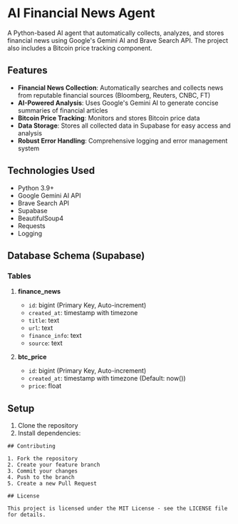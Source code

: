 # AI Financial News Agent

A Python-based AI agent that automatically collects, analyzes, and stores financial news using Google's Gemini AI and Brave Search API. The project also includes a Bitcoin price tracking component.

## Features

- **Financial News Collection**: Automatically searches and collects news from reputable financial sources (Bloomberg, Reuters, CNBC, FT)
- **AI-Powered Analysis**: Uses Google's Gemini AI to generate concise summaries of financial articles
- **Bitcoin Price Tracking**: Monitors and stores Bitcoin price data
- **Data Storage**: Stores all collected data in Supabase for easy access and analysis
- **Robust Error Handling**: Comprehensive logging and error management system

## Technologies Used

- Python 3.9+
- Google Gemini AI API
- Brave Search API
- Supabase
- BeautifulSoup4
- Requests
- Logging

## Database Schema (Supabase)

### Tables

1. **finance_news**
   - `id`: bigint (Primary Key, Auto-increment)
   - `created_at`: timestamp with timezone
   - `title`: text
   - `url`: text
   - `finance_info`: text
   - `source`: text

2. **btc_price**
   - `id`: bigint (Primary Key, Auto-increment)
   - `created_at`: timestamp with timezone (Default: now())
   - `price`: float

## Setup

1. Clone the repository
2. Install dependencies:

```
## Contributing

1. Fork the repository
2. Create your feature branch
3. Commit your changes
4. Push to the branch
5. Create a new Pull Request

## License

This project is licensed under the MIT License - see the LICENSE file for details.